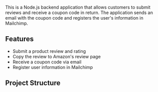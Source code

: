 
This is a Node.js backend application that allows customers to submit reviews and receive a coupon code in return. The application sends an email with the coupon code and registers the user's information in Mailchimp.

## Features

- Submit a product review and rating
- Copy the review to Amazon's review page
- Receive a coupon code via email
- Register user information in Mailchimp

## Project Structure
